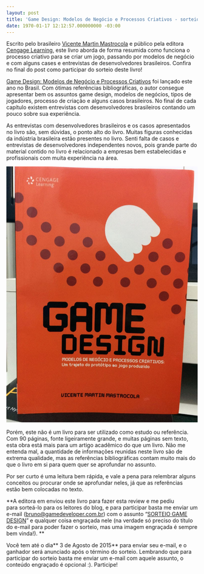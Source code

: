 ```yaml
---
layout: post
title: 'Game Design: Modelos de Negócio e Processos Criativos - sorteio do livro!'
date: 1970-01-17 12:12:57.000000000 -03:00
---
```


Escrito pelo brasileiro [Vicente Martin Mastrocola](https://twitter.com/vincevader) e público pela editora [Cengage Learning](http://www.cengage.com.br/ls/game-design-modelos-de-negocio-e-processos-criativos/), este livro aborda de forma resumida como funciona o processo criativo para se criar um jogo, passando por modelos de negócio e com alguns cases e entrevistas de desenvolvedores brasileiros. Confira no final do post como participar do sorteio deste livro!

[Game Design: Modelos de Negócio e Processos Criativos](http://www.cengage.com.br/ls/game-design-modelos-de-negocio-e-processos-criativos/) foi lançado este ano no Brasil. Com ótimas referências bibliográficas, o autor consegue apresentar bem os assuntos game design, modelos de negócios, tipos de jogadores, processo de criação e alguns casos brasileiros. No final de cada capítulo existem entrevistas com desenvolvedores brasileiros contando um pouco sobre sua experiência.

As entrevistas com desenvolvedores brasileiros e os casos apresentados no livro são, sem dúvidas, o ponto alto do livro. Muitas figuras conhecidas da indústria brasileira estão presentes no livro. Senti falta de casos e entrevistas de desenvolvedores independentes novos, pois grande parte do material contido no livro é relacionado a empresas bem estabelecidas e profissionais com muita experiência na área.

[![Game Design](../content/images/2015/07/livro-game-design-768x1024.jpg)](../content/images/2015/07/livro-game-design.jpg)

Porém, este não é um livro para ser utilizado como estudo ou referência. Com 90 páginas, fonte ligeiramente grande, e muitas páginas sem texto, esta obra está mais para um artigo acadêmico do que um livro. Não me entenda mal, a quantidade de informações reunidas neste livro são de extrema qualidade, mas as referências bibliográficas contam muito mais do que o livro em si para quem quer se aprofundar no assunto.

Por ser curto é uma leitura bem rápida, e vale a pena para relembrar alguns conceitos ou procurar onde se aprofundar neles, já que as referências estão bem colocadas no texto.

**A editora em enviou este livro para fazer esta review e me pediu para sorteá-lo para os leitores do blog, e para participar basta me enviar um e-mail (bruno@gamedeveloper.com.br) com o assunto “<span style="text-decoration: underline;">SORTEIO GAME DESIGN</span>” e qualquer coisa engraçada nele (na verdade só preciso do título do e-mail para poder fazer o sorteio, mas uma imagem engraçada é sempre bem vinda!). **

Você tem até o dia** 3 de Agosto de 2015** para enviar seu e-mail, e o ganhador será anunciado após o término do sorteio. Lembrando que para participar do sorteio basta me enviar um e-mail com aquele assunto, o conteúdo engraçado é opcional :). Participe!


